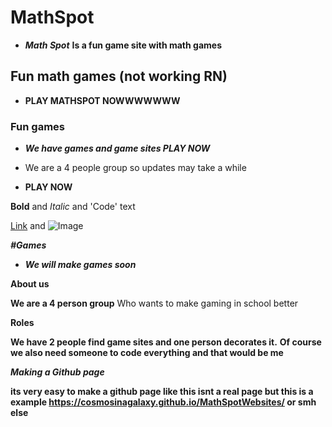 
# MathSpot
- ***Math Spot*** **Is a fun game site with math games**
## Fun math games (not working RN) 
- **PLAY MATHSPOT NOWWWWWWW**
### Fun games

- **_We have games and game sites PLAY NOW_**

- We are a 4 people group so updates may take a while
- **PLAY NOW** 

**Bold** and _Italic_ and 'Code' text

[Link](url) and ![Image](src)




***#Games***
- ***We will make games soon***



**About us**

**We are a 4 person group** Who wants to make gaming in school better

**Roles**

**We have 2 people find game sites and one person decorates it.** **Of course we also need someone to code everything and that would be me**


***Making a Github page***

**its very easy to make a github page like this isnt a real page but this is a example https://cosmosinagalaxy.github.io/MathSpotWebsites/ or smh else**
    
